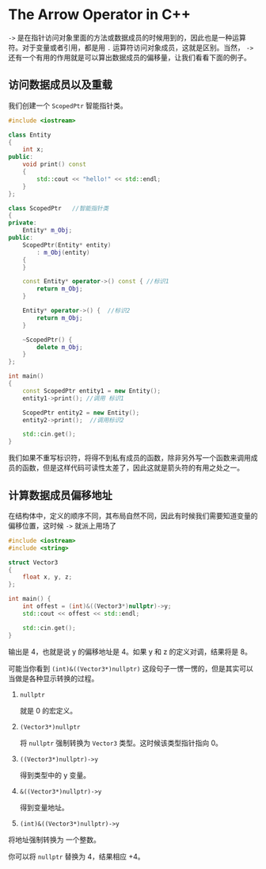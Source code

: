# The Arrow Operator in C++

`->` 是在指针访问对象里面的方法或数据成员的时候用到的，因此也是一种运算符。对于变量或者引用，都是用 `.` 运算符访问对象成员，这就是区别。当然， `->` 还有一个有用的作用就是可以算出数据成员的偏移量，让我们看看下面的例子。

## 访问数据成员以及重载

我们创建一个 `ScopedPtr` 智能指针类。

```c++
#include <iostream>

class Entity  
{
	int x;
public:
	void print() const
	{
		std::cout << "hello!" << std::endl;
	}
};

class ScopedPtr   //智能指针类
{
private:
	Entity* m_Obj;
public:
	ScopedPtr(Entity* entity)
		: m_Obj(entity)
	{
	}

	const Entity* operator->() const { //标识1
		return m_Obj;
	}

	Entity* operator->() {  //标识2
		return m_Obj;
	}

	~ScopedPtr() {
		delete m_Obj;
	}
};

int main() 
{
	const ScopedPtr entity1 = new Entity();
	entity1->print(); //调用 标识1

	ScopedPtr entity2 = new Entity();
	entity2->print();  //调用标识2

	std::cin.get();
}
```

我们如果不重写标识符，将得不到私有成员的函数，除非另外写一个函数来调用成员的函数，但是这样代码可读性太差了，因此这就是箭头符的有用之处之一。

## 计算数据成员偏移地址

在结构体中，定义的顺序不同，其布局自然不同，因此有时候我们需要知道变量的偏移位置，这时候 `->` 就派上用场了

```c++
#include <iostream>
#include <string>

struct Vector3
{
	float x, y, z;
};

int main() {
	int offest = (int)&((Vector3*)nullptr)->y;
	std::cout << offest << std::endl;

	std::cin.get();
}
```

输出是 4，也就是说 y 的偏移地址是 4。如果 y 和 z 的定义对调，结果将是 8。

可能当你看到  `(int)&((Vector3*)nullptr)` 这段句子一愣一愣的，但是其实可以当做是各种显示转换的过程。

1. `nullptr`

   就是 0 的宏定义。

2. `(Vector3*)nullptr`

   将 `nullptr` 强制转换为 `Vector3` 类型。这时候该类型指针指向 0。

3. `((Vector3*)nullptr)->y`

   得到类型中的 y 变量。

4. `&((Vector3*)nullptr)->y`

   得到变量地址。

5.  `(int)&((Vector3*)nullptr)->y`

   将地址强制转换为 一个整数。

你可以将 `nullptr` 替换为 4，结果相应 +4。